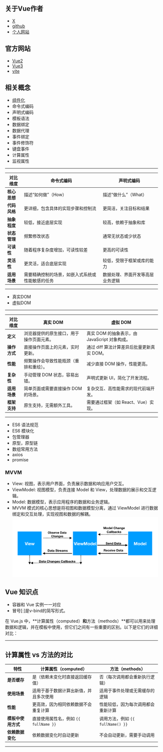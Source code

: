 ## 关于Vue作者
* [X](https://x.com/youyuxi)
* [github](https://github.com/yyx990803)
* [个人网站](https://evanyou.me/)

## 官方网站
* [Vue2](https://v2.vuejs.org/)
* [Vue3](https://vuejs.org/)
* [vite](https://vite.dev/)

## 相关概念
* [组件化](https://juejin.cn/post/7079948131852353567)
* 命令式编码
* 声明式编码
* 模板语法
* 数据绑定
* 数据代理
* 事件绑定
* 事件修饰符
* 键盘事件
* 计算属性
* 监视属性

---
| **对比维度** | **命令式编码**                                   | **声明式编码**                   |
| ------------ | ------------------------------------------------ | -------------------------------- |
| **核心思想** | 描述“如何做”（How）                              | 描述“做什么”（What）             |
| **代码风格** | 更详细，包含具体的实现步骤和控制流               | 更简洁，关注目标和结果           |
| **抽象程度** | 较低，接近底层实现                               | 较高，依赖于抽象和库             |
| **状态管理** | 频繁修改状态                                     | 通常无状态或少状态               |
| **可读性**   | 随着程序复杂度增加，可读性较差                   | 更高的可读性                     |
| **灵活性**   | 更灵活，适合底层实现                             | 较低，受限于框架或库的能力       |
| **适用场景** | 需要精确控制的场景，如嵌入式系统或性能敏感的任务 | 数据处理、界面开发等高层业务逻辑 |
---

* 真实DOM
* 虚拟DOM
---
| **对比维度** | **真实 DOM**                             | **虚拟 DOM**                                  |
| ------------ | ---------------------------------------- | --------------------------------------------- |
| **定义**     | 浏览器提供的原生接口，用于操作页面元素。 | 真实 DOM 的抽象表示，由 JavaScript 对象构成。 |
| **操作方式** | 直接操作页面上的元素，实时更新。         | 通过 diff 算法计算差异后批量更新真实 DOM。    |
| **性能**     | 频繁操作会导致性能瓶颈（重排和重绘）。   | 减少直接 DOM 操作，性能更高。                 |
| **复杂性**   | 手动管理 DOM 状态，容易出错。            | 声明式更新 UI，简化了开发流程。               |
| **适用场景** | 简单页面或需要直接操作 DOM 的场景。      | 复杂交互、高性能需求的现代前端开发。          |
| **框架支持** | 原生支持，无需额外工具。                 | 需要通过框架（如 React、Vue）实现。           |
---

* ES6 语法规范
* ES6 模块化
* 包管理器
* 原型，原型链
* 数组常用方法
* axios
* promise

### MVVM
* View: 视图，表示用户界面，负责展示数据和响应用户交互。
* ViewModel: 视图模型，负责连接 Model 和 View，处理数据的展示和交互逻辑。
* Model: 数据模型，表示应用程序的数据和业务逻辑。
* MVVM 模式的核心思想是将视图和数据模型分离，通过 ViewModel 进行数据绑定和交互处理，实现视图和数据的解耦。
![MVVM](../images/mvvm-pattern.png)

## Vue 知识点
* 容器和 Vue 实例一一对应
* 冒号[:]是v-bind的简写形式。

在 Vue.js 中，**计算属性（computed）**和**方法（methods）**都可以用来处理数据和逻辑，并在模板中使用，但它们之间有一些重要的区别。以下是它们的详细对比：

---

## 计算属性 vs 方法的对比
| **特性**           | **计算属性（computed）**               | **方法（methods）**                |
| ------------------ | -------------------------------------- | ---------------------------------- |
| **是否缓存**       | 是（依赖未变化时直接返回缓存值）       | 否（每次调用都会重新执行逻辑）     |
| **使用场景**       | 适用于基于数据计算出新值，并且多次使用 | 适用于事件处理或无需缓存的逻辑     |
| **性能**           | 更高效，因为相同依赖数据不会重复计算   | 性能较低，因为每次调用都会重新计算 |
| **模板中使用方式** | 直接使用属性名，例如 `{{ fullName }}`  | 调用方法，例如 `{{ fullName() }}`  |
| **依赖数据变化**   | 依赖数据变化时自动更新                 | 不会自动更新，需要手动调用         |

---
